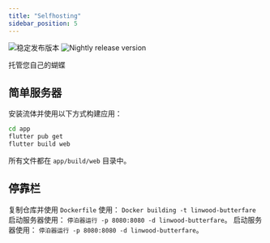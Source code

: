 ```yaml
---
title: "Selfhosting"
sidebar_position: 5
---
```


![稳定发布版本](https://img.shields.io/badge/dynamic/yaml?color=c4840d&label=Stable&query=%24.version&url=https%3A%2F%2Fraw.githubusercontent.com%2FLinwoodDev%2Fbutterfly%2Fstable%2Fapp%2Fpubspec.yaml&style=for-the-badge) ![Nightly release version](https://img.shields.io/badge/dynamic/yaml?color=f7d28c&label=Nightly&query=%24.version&url=https%3A%2F%2Fraw.githubusercontent.com%2FLinwoodDev%2Fbutterfly%2Fnightly%2Fapp%2Fpubspec.yaml&style=for-the-badge)

托管您自己的蝴蝶

## 简单服务器

安装流体并使用以下方式构建应用：

```bash
cd app
flutter pub get
flutter build web
```

所有文件都在 `app/build/web` 目录中。

## 停靠栏

复制仓库并使用 `Dockerfile` 使用： `Docker building -t linwood-butterfare` 启动服务器使用： `停泊器运行 -p 8080:8080 -d linwood-butterfare`。 启动服务器使用： `停泊器运行 -p 8080:8080 -d linwood-butterfare`。

